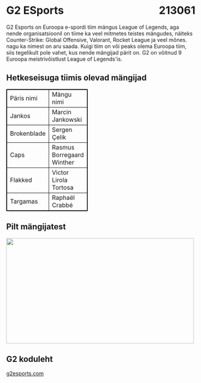 <html>
<head>
</head>
<body>

<h1 style="text-align:left;">
    G2 ESports
    <span style="float:right;">
        213061
    </span>
</h1>
<p>G2 Esports on Euroopa e-spordi tiim mängus League of Legends, aga nende organisatsioonil on tiime ka veel mitmetes teistes mängudes, näiteks Counter-Strike: Global Offensive, Valorant, Rocket League ja veel mõnes. nagu ka nimest on aru saada. Kuigi tiim on või peaks olema Euroopa tiim, siis tegelikult pole vahet, kus nende mängijad pärit on. G2 on võitnud 9 Euroopa meistrivõistlust League of Legends'is.</p>
<style>
table, th, td {
  border:1px solid black;
}
</style>
<body>

<h2>Hetkeseisuga tiimis olevad mängijad</h2>

<table style="width:43%">
  <tr>
    <td>Päris nimi</td>
    <td>Mängu nimi</td>
    <td>Riik</td>
  </tr>
    <tr>
    <td>Jankos</td>
    <td>Marcin Jankowski</td>
    <td>Poola</td>
  </tr>
      <tr>
    <td>Brokenblade</td>
    <td>Sergen Çelik</td>
    <td>Saksamaa</td>
  </tr>
  <tr>
    <td>Caps</td>
    <td>Rasmus Borregaard Winther</td>
    <td>Taani</td>
  </tr>
    <tr>
    <td>Flakked</td>
    <td>Victor Lirola Tortosa</td>
    <td>Hispaania</td>
  </tr>
      <tr>
    <td>Targamas</td>
    <td>Raphaël Crabbé</td>
    <td>Belgia</td>
  </tr>
</table>
<h2> Pilt mängijatest</h2>
<img src="https://d1ki6hjeuoplax.cloudfront.net/images/_headerImage/7390634/G2-2022-Roster.webp"
width="500" height="281">
<h2>G2 koduleht</h2>
<a href="https://g2esports.com/">g2esports.com</a>
</body>
